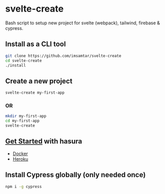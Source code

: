 
# svelte-create

Bash script to setup new project for svelte (webpack), tailwind, firebase & cypress.

## Install as a CLI tool

```bash
git clone https://github.com/imsamtar/svelte-create
cd svelte-create
./install
```

## Create a new project

```bash
svelte-create my-first-app
```

### OR

```bash
mkdir my-first-app
cd my-first-app
svelte-create
```

## [Get Started](https://hasura.io/docs/1.0/graphql/manual/getting-started/index.html#get-started-from-scratch) with hasura
- [Docker](https://hasura.io/docs/1.0/graphql/manual/getting-started/docker-simple.html#docker-simple)
- [Heroku](https://hasura.io/docs/1.0/graphql/manual/getting-started/heroku-simple.html#heroku-simple)

## Install Cypress globally (only needed once)

```bash
npm i -g cypress
```
